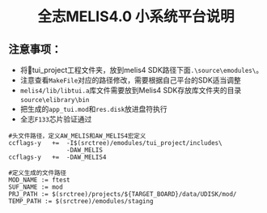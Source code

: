<h1 align="center"> 全志MELIS4.0 小系统平台说明 </h1>

## 注意事项：
* 将:file_folder:tui_project工程文件夹，放到melis4 SDK路径下面`.\source\emodules\`。
* 注意查看`MakeFile`对应的路径修改，需要根据自己平台的SDK适当调整
* `melis4/lib/libtui.a`库文件需要放到Melis4 SDK存放库文件夹的目录`source\elibrary\bin`
* 把生成的`app_tui.mod`和`res.disk`放进盘符执行
* 全志`F133`芯片验证通过
```
#头文件路径，定义AW_MELIS和AW_MELIS4宏定义
ccflags-y   +=  -I$(srctree)/emodules/tui_project/includes\
                -DAW_MELIS
ccflags-y   +=  -DAW_MELIS4

#定义生成的文件路径
MOD_NAME := ftest
SUF_NAME := mod
PRJ_PATH := $(srctree)/projects/${TARGET_BOARD}/data/UDISK/mod/
TEMP_PATH := $(srctree)/emodules/staging
```
